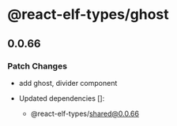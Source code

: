 # @react-elf-types/ghost

## 0.0.66

### Patch Changes

- add ghost, divider component

- Updated dependencies []:
  - @react-elf-types/shared@0.0.66
